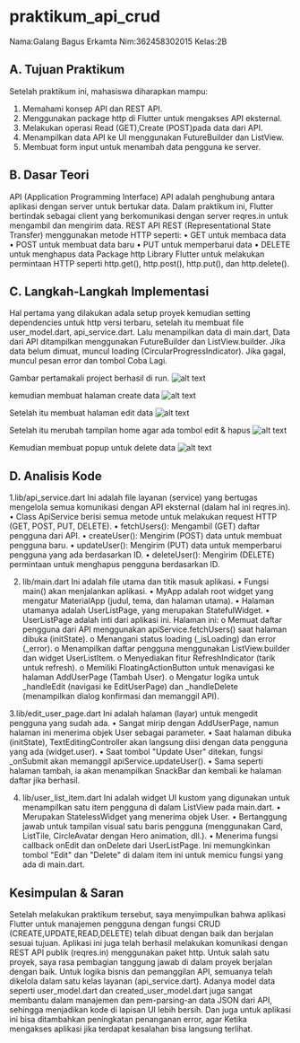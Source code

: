 # praktikum_api_crud
Nama:Galang Bagus Erkamta
Nim:362458302015
Kelas:2B

## A. Tujuan Praktikum
Setelah praktikum ini, mahasiswa diharapkan mampu:
1.	Memahami konsep API dan REST API.
2.	Menggunakan package http di Flutter untuk mengakses API eksternal.
3.	Melakukan operasi Read (GET),Create (POST)pada data dari API.
4.	Menampilkan data API ke UI menggunakan FutureBuilder dan ListView.
5.	Membuat form input untuk menambah data pengguna ke server.

## B. Dasar Teori
API (Application Programming Interface)
API adalah penghubung antara aplikasi dengan server untuk bertukar data. Dalam praktikum ini, Flutter bertindak sebagai client yang berkomunikasi dengan server reqres.in untuk mengambil dan mengirim data.
REST API
REST (Representational State Transfer) menggunakan metode HTTP seperti:
•	GET untuk membaca data
•	POST untuk membuat data baru
•	PUT untuk memperbarui data
•	DELETE untuk menghapus data
Package http
Library Flutter untuk melakukan permintaan HTTP seperti http.get(), http.post(), http.put(), dan http.delete().

## C. Langkah-Langkah Implementasi
 Hal pertama yang dilakukan adala setup proyek kemudian setting dependencies untuk http versi  terbaru, setelah itu membuat file user_model.dart, api_service.dart.
Lalu menampilkan data di main.dart, Data dari API ditampilkan menggunakan FutureBuilder dan ListView.builder. Jika data belum dimuat, muncul loading (CircularProgressIndicator).
Jika gagal, muncul pesan error dan tombol Coba Lagi.

Gambar pertamakali project berhasil di run.
![alt text](<WhatsApp Image 2025-10-27 at 23.03.59.jpeg>)

kemudian membuat halaman create data
![alt text](<WhatsApp Image 2025-10-28 at 00.14.04.jpeg>)

Setelah itu membuat halaman edit data
![alt text](<WhatsApp Image 2025-10-27 at 23.51.17 (1).jpeg>)
 
Setelah itu merubah tampilan home agar ada tombol edit & hapus
 ![alt text](<WhatsApp Image 2025-10-27 at 23.51.17 (2).jpeg>)

Kemudian membuat popup untuk delete data
 ![alt text](<WhatsApp Image 2025-10-27 at 23.51.17.jpeg>)
 
## D. Analisis Kode
1.lib/api_service.dart
Ini adalah file layanan (service) yang bertugas mengelola semua komunikasi dengan API eksternal (dalam hal ini reqres.in).
•	Class ApiService berisi semua metode untuk melakukan request HTTP (GET, POST, PUT, DELETE).
•	fetchUsers(): Mengambil (GET) daftar pengguna dari API.
•	createUser(): Mengirim (POST) data untuk membuat pengguna baru.
•	updateUser(): Mengirim (PUT) data untuk memperbarui pengguna yang ada berdasarkan ID.
•	deleteUser(): Mengirim (DELETE) permintaan untuk menghapus pengguna berdasarkan ID.

2. lib/main.dart
Ini adalah file utama dan titik masuk aplikasi.
•	Fungsi main() akan menjalankan aplikasi.
•	MyApp adalah root widget yang mengatur MaterialApp (judul, tema, dan halaman utama).
•	Halaman utamanya adalah UserListPage, yang merupakan StatefulWidget.
•	UserListPage adalah inti dari aplikasi ini. Halaman ini:
o	Memuat daftar pengguna dari API menggunakan apiService.fetchUsers() saat halaman dibuka (initState).
o	Menangani status loading (_isLoading) dan error (_error).
o	Menampilkan daftar pengguna menggunakan ListView.builder dan widget UserListItem.
o	Menyediakan fitur RefreshIndicator (tarik untuk refresh).
o	Memiliki FloatingActionButton untuk menavigasi ke halaman AddUserPage (Tambah User).
o	Mengatur logika untuk _handleEdit (navigasi ke EditUserPage) dan _handleDelete (menampilkan dialog konfirmasi dan memanggil API).

3.lib/edit_user_page.dart
Ini adalah halaman (layar) untuk mengedit pengguna yang sudah ada.
•	Sangat mirip dengan AddUserPage, namun halaman ini menerima objek User sebagai parameter.
•	Saat halaman dibuka (initState), TextEditingController akan langsung diisi dengan data pengguna yang ada (widget.user).
•	Saat tombol "Update User" ditekan, fungsi _onSubmit akan memanggil apiService.updateUser().
•	Sama seperti halaman tambah, ia akan menampilkan SnackBar dan kembali ke halaman daftar jika berhasil.

4. lib/user_list_item.dart
Ini adalah widget UI kustom yang digunakan untuk menampilkan satu item pengguna di dalam ListView pada main.dart.
•	Merupakan StatelessWidget yang menerima objek User.
•	Bertanggung jawab untuk tampilan visual satu baris pengguna (menggunakan Card, ListTile, CircleAvatar dengan Hero animation, dll.).
•	Menerima fungsi callback onEdit dan onDelete dari UserListPage. Ini memungkinkan tombol "Edit" dan "Delete" di dalam item ini untuk memicu fungsi yang ada di main.dart.

## Kesimpulan & Saran
Setelah melakukan praktikum tersebut, saya menyimpulkan bahwa aplikasi Flutter untuk manajemen pengguna dengan fungsi CRUD (CREATE,UPDATE,READ,DELETE) telah dibuat dengan baik dan berjalan sesuai tujuan. Aplikasi ini juga telah berhasil melakukan komunikasi dengan REST API publik (reqres.in) menggunakan paket http. Untuk salah satu proyek, saya rasa pembagian tanggung jawab di dalam proyek berjalan dengan baik. Untuk logika bisnis dan pemanggilan API, semuanya telah dikelola dalam satu kelas layanan (api_service.dart). Adanya model data seperti user_model.dart dan created_user_model.dart juga sangat membantu dalam manajemen dan pem-parsing-an data JSON dari API, sehingga menjadikan kode di lapisan UI lebih bersih. Dan juga  untuk aplikasi ini bisa ditambahkan peningkatan penanganan error, agar Ketika mengakses aplikasi jika terdapat kesalahan bisa langsung terlihat.

